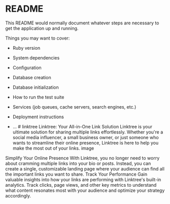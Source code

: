 # README

This README would normally document whatever steps are necessary to get the
application up and running.

Things you may want to cover:

* Ruby version

* System dependencies

* Configuration

* Database creation

* Database initialization

* How to run the test suite

* Services (job queues, cache servers, search engines, etc.)

* Deployment instructions

* ...
#   l i n k t r e e 
 
 Linktree: Your All-in-One Link Solution
   Linktree is your ultimate solution for sharing multiple links effortlessly. Whether you're a social media influencer, a small business 
   owner, or just someone who wants to streamline their online presence, Linktree is here to help you make the most out of your links.
image

Simplify Your Online Presence
   With Linktree, you no longer need to worry about cramming multiple links into your bio or posts. Instead, you can create a single, 
   customizable landing page where your audience can find all the important links you want to share.
Track Your Performance
   Gain valuable insights into how your links are performing with Linktree's built-in analytics. Track clicks, page views, and other key 
   metrics to understand what content resonates most with your audience and optimize your strategy accordingly.
